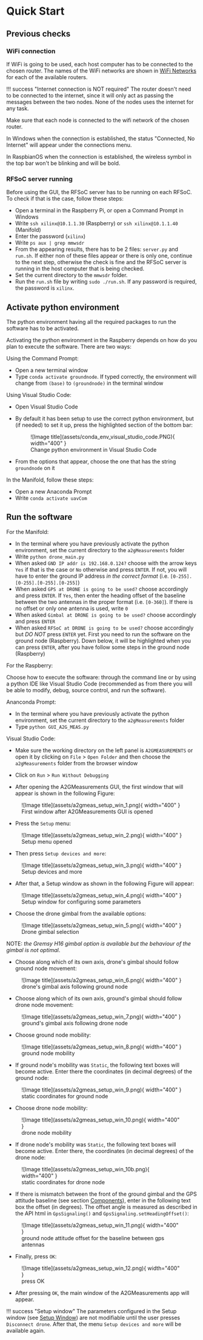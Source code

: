 
# Quick Start

## Previous checks

### WiFi connection

If WiFi is going to be used, each host computer has to be connected to the chosen router. The names of the WiFi networks are shown in [WiFi Networks](MeasurementSystem.md#host-wifi-to-router-connection) for each of the available routers.

!!! success "Internet connection is NOT required"
    The router doesn't need to be connected to the internet, since it will only act as passing the messages between the two nodes. None of the nodes uses the internet for any task.

Make sure that each node is connected to the wifi network of the chosen router. 

In Windows when the connection is established, the status "Connected, No Internet" will appear under the connections menu. 

In RaspbianOS when the connection is established, the wireless symbol in the top bar won't be blinking and will be bold.

### RFSoC server running

Before using the GUI, the RFSoC server has to be running on each RFSoC. To check if that is the case, follow these steps:

* Open a terminal in the Raspberry Pi, or open a Command Prompt in Windows
* Write `ssh xilinx@10.1.1.30` (Raspberry) or `ssh xilinx@10.1.1.40` (Manifold)
* Enter the password (`xilinx`)
* Write `ps aux | grep mmwsdr`
* From the appearing results, there has to be 2 files: `server.py` and `run.sh`. If either non of these files appear or there is only one, continue to the next step, otherwise the check is fine and the RFSoC server is running in the host computer that is being checked.
* Set the current directory to the `mmwsdr` folder. 
* Run the `run.sh` file by writing `sudo ./run.sh`. If any password is required, the password is `xilinx`.

## Activate python environment

The python environment having all the required packages to run the software has to be activated. 

Activating the python environment in the Raspberry depends on how do you plan to execute the software. There are two ways:

Using the Command Prompt:

* Open a new terminal window
* Type `conda activate groundnode`. If typed correctly, the environment will change from `(base)` to `(groundnode)` in the terminal window

Using Visual Studio Code:

* Open Visual Studio Code
* By default it has been setup to use the correct python environment, but (if needed) to set it up, press the highlighted section of the bottom bar:

  <figure markdown="span">
    ![Image title](assets/conda_env_visual_studio_code.PNG){ width="400" }
    <figcaption>Change python environment in Visual Studio Code</figcaption>
  </figure>
  
* From the options that appear, choose the one that has the string `groundnode` on it

In the Manifold, follow these steps:

* Open a new Anaconda Prompt
* Write `conda activate uavCom`

## Run the software

For the Manifold:

* In the terminal where you have previously activate the python environment, set the current directory to the `a2gMeasurements` folder
* Write `python drone_main.py`
* When asked `GND IP addr is 192.168.0.124?` choose with the arrow keys `Yes` if that is the case or `No` otherwise and press `ENTER`. If not, you will have to enter the ground IP address *in the correct format* (i.e. `[0-255].[0-255].[0-255].[0-255]`)
* When asked `GPS at DRONE is going to be used?` choose accordingly and press `ENTER`. If `Yes`, then enter the heading offset of the baseline between the two antennas in the proper format (i.e. `[0-360]`). If there is no offset or only one antenna is used, write `0`
* When asked `Gimbal at DRONE is going to be used?` choose accordingly and press `ENTER`
* When asked `RFSoC at DRONE is going to be used?` choose accordingly but *DO NOT* press `ENTER` yet. First you need to run the software on the ground node (Raspberry). Down below, it will be highlighted when you can press `ENTER`, after you have follow some steps in the ground node (Raspberry)

For the Raspberry:

Choose how to execute the software: through the command line or by using a python IDE like Visual Studio Code (recommended as from there you will be able to modify, debug, source control, and run the software).

Ananconda Prompt:

* In the terminal where you have previously activate the python environment, set the current directory to the `a2gMeasurements` folder
* Type `python GUI_A2G_MEAS.py`

Visual Studio Code:

* Make sure the working directory on the left panel is `A2GMEASUREMENTS` or open it by clicking on `File` > `Open Folder` and then choose the `a2gMeasurements` folder from the browser window
* Click on `Run` > `Run Without Debugging`

* After opening the A2GMeasurements GUI, the first window that will appear is shown in the following Figure:

<figure markdown="span">
  ![Image title](assets/a2gmeas_setup_win_1.png){ width="400" }
  <figcaption>First window after A2GMeasurements GUI is opened</figcaption>
</figure>

* Press the ``Setup`` menu:

<figure markdown="span">
  ![Image title](assets/a2gmeas_setup_win_2.png){ width="400" }
  <figcaption>Setup menu opened</figcaption>
</figure>

* Then press ``Setup devices and more``:

<figure markdown="span">
  ![Image title](assets/a2gmeas_setup_win_3.png){ width="400" }
  <figcaption>Setup devices and more</figcaption>
</figure>

* After that, a Setup window as shown in the following Figure  will appear:

<figure markdown="span">
  ![Image title](assets/a2gmeas_setup_win_4.png){ width="400" }
  <figcaption>Setup window for configuring some parameters</figcaption>
</figure>

* Choose the drone gimbal from the available options:

<figure markdown="span">
  ![Image title](assets/a2gmeas_setup_win_5.png){ width="400" }
  <figcaption>Drone gimbal selection</figcaption>
</figure>

NOTE: *the Gremsy H16 gimbal option is available but the behaviour of the gimbal is not optimal*.

* Choose along which of its own axis, drone's gimbal should follow ground node movement:

<figure markdown="span">
  ![Image title](assets/a2gmeas_setup_win_6.png){ width="400" }
  <figcaption>drone's gimbal axis following ground node</figcaption>
</figure>

* Choose along which of its own axis, ground's gimbal should follow drone node movement:

<figure markdown="span">
  ![Image title](assets/a2gmeas_setup_win_7.png){ width="400" }
  <figcaption>ground's gimbal axis following drone node</figcaption>
</figure>

* Choose ground node mobility:

<figure markdown="span">
  ![Image title](assets/a2gmeas_setup_win_8.png){ width="400" }
  <figcaption>ground node mobility</figcaption>
</figure>

* If ground node's mobility was ``Static``, the following text boxes will become active. Enter there the coordinates (in decimal degrees) of the ground node:

<figure markdown="span">
  ![Image title](assets/a2gmeas_setup_win_9.png){ width="400" }
  <figcaption>static coordinates for ground node</figcaption>
</figure>

* Choose drone node mobility:

<figure markdown="span">
  ![Image title](assets/a2gmeas_setup_win_10.png){ width="400" }
  <figcaption>drone node mobility</figcaption>
</figure>

* If drone node's mobility was ``Static``, the following text boxes will become active. Enter there, the coordinates (in decimal degrees) of the drone node:

<figure markdown="span">
  ![Image title](assets/a2gmeas_setup_win_10b.png){ width="400" }
  <figcaption>static coordinates for drone node</figcaption>
</figure>

* If there is mismatch between the front of the ground gimbal and the GPS attitude baseline (see section [Components](MeasurementSystem.md#components)), enter in the following text box the offset (in degrees). The offset angle is measured as described in the API html in ``GpsSignaling()`` and ``GpsSignaling.setHeadingOffset()``:

<figure markdown="span">
  ![Image title](assets/a2gmeas_setup_win_11.png){ width="400" }
  <figcaption>ground node attitude offset for the baseline between gps antennas</figcaption>
</figure>

* Finally, press ``OK``:

<figure markdown="span">
  ![Image title](assets/a2gmeas_setup_win_12.png){ width="400" }
  <figcaption>press OK</figcaption>
</figure>

* After pressing ``OK``, the main window of the A2GMeasurements app will appear.


!!! success "Setup window" 
    The parameters configured in the Setup window (see [Setup Window](assets/a2gmeas_setup_win_4.png)) are not modifiable until the user presses ``Disconnect drone``. After that, the menu ``Setup devices and more`` will be available again.